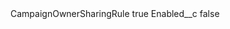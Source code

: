 <?xml version="1.0" encoding="UTF-8"?>
<CustomMetadata xmlns="http://soap.sforce.com/2006/04/metadata" xmlns:xsi="http://www.w3.org/2001/XMLSchema-instance" xmlns:xsd="http://www.w3.org/2001/XMLSchema">
    <label>CampaignOwnerSharingRule</label>
    <protected>true</protected>
    <values>
        <field>Enabled__c</field>
        <value xsi:type="xsd:boolean">false</value>
    </values>
</CustomMetadata>
